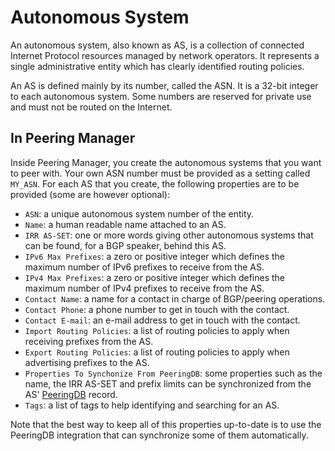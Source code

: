 # Autonomous System

An autonomous system, also known as AS, is a collection of connected Internet
Protocol resources managed by network operators. It represents a single
administrative entity which has clearly identified routing policies.

An AS is defined mainly by its number, called the ASN. It is a 32-bit integer
to each autonomous system. Some numbers are reserved for private use and must
not be routed on the Internet.

## In Peering Manager

Inside Peering Manager, you create the autonomous systems that you want to peer
with. Your own ASN number must be provided as a setting called `MY_ASN`. For
each AS that you create, the following properties are to be provided (some are
however optional):

  * `ASN`: a unique autonomous system number of the entity.
  * `Name`: a human readable name attached to an AS.
  * `IRR AS-SET`: one or more words giving other autonomous systems that can be
    found, for a BGP speaker, behind this AS.
  * `IPv6 Max Prefixes`: a zero or positive integer which defines the maximum
    number of IPv6 prefixes to receive from the AS.
  * `IPv4 Max Prefixes`: a zero or positive integer which defines the maximum
    number of IPv4 prefixes to receive from the AS.
  * `Contact Name`: a name for a contact in charge of BGP/peering operations.
  * `Contact Phone`: a phone number to get in touch with the contact.
  * `Contact E-mail`: an e-mail address to get in touch with the contact.
  * `Import Routing Policies`: a list of routing policies to apply when
     receiving prefixes from the AS.
  * `Export Routing Policies`: a list of routing policies to apply when
     advertising prefixes to the AS.
  * `Properties To Synchonize From PeeringDB`: some properties such as the
    name, the IRR AS-SET and prefix limits can be synchronized from the
    AS' [PeeringDB](https://peeringdb.com/) record.
  * `Tags`: a list of tags to help identifying and searching for an AS.

Note that the best way to keep all of this properties up-to-date is to use the
PeeringDB integration that can synchronize some of them automatically.
